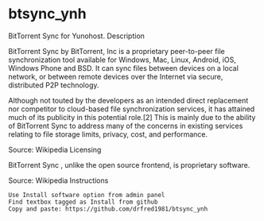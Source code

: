 btsync_ynh
==========
BitTorrent Sync for Yunohost.
Description 

BitTorrent Sync by BitTorrent, Inc is a proprietary peer-to-peer file synchronization tool available for Windows, Mac, Linux, Android, iOS, Windows Phone and BSD. It can sync files between devices on a local network, or between remote devices over the Internet via secure, distributed P2P technology.

Although not touted by the developers as an intended direct replacement nor competitor to cloud-based file synchronization services, it has attained much of its publicity in this potential role.[2] This is mainly due to the ability of BitTorrent Sync to address many of the concerns in existing services relating to file storage limits, privacy, cost, and performance.

Source: Wikipedia
Licensing

BitTorrent Sync , unlike the open source frontend, is proprietary software.

Source: Wikipedia
Instructions

    Use Install software option from admin panel
    Find textbox tagged as Install from github
    Copy and paste: https://github.com/drfred1981/btsync_ynh
